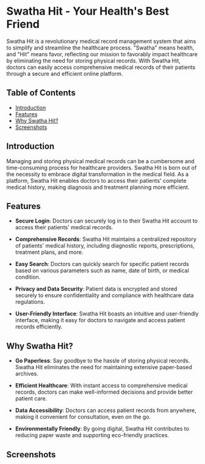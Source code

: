 # Swatha Hit - Your Health's Best Friend



Swatha Hit is a revolutionary medical record management system that aims to simplify and streamline the healthcare process. "Swatha" means health, and "Hit" means favor, reflecting our mission to favorably impact healthcare by eliminating the need for storing physical records. With Swatha Hit, doctors can easily access comprehensive medical records of their patients through a secure and efficient online platform.

## Table of Contents

- [Introduction](#introduction)
- [Features](#features)
- [Why Swatha Hit?](#why-swatha-hit)
- [Screenshots](#screenshots)


## Introduction

Managing and storing physical medical records can be a cumbersome and time-consuming process for healthcare providers. Swatha Hit is born out of the necessity to embrace digital transformation in the medical field. As a platform, Swatha Hit enables doctors to access their patients' complete medical history, making diagnosis and treatment planning more efficient.

## Features

- **Secure Login**: Doctors can securely log in to their Swatha Hit account to access their patients' medical records.

- **Comprehensive Records**: Swatha Hit maintains a centralized repository of patients' medical history, including diagnostic reports, prescriptions, treatment plans, and more.

- **Easy Search**: Doctors can quickly search for specific patient records based on various parameters such as name, date of birth, or medical condition.

- **Privacy and Data Security**: Patient data is encrypted and stored securely to ensure confidentiality and compliance with healthcare data regulations.

- **User-Friendly Interface**: Swatha Hit boasts an intuitive and user-friendly interface, making it easy for doctors to navigate and access patient records efficiently.

## Why Swatha Hit?

- **Go Paperless**: Say goodbye to the hassle of storing physical records. Swatha Hit eliminates the need for maintaining extensive paper-based archives.

- **Efficient Healthcare**: With instant access to comprehensive medical records, doctors can make well-informed decisions and provide better patient care.

- **Data Accessibility**: Doctors can access patient records from anywhere, making it convenient for consultation, even on the go.

- **Environmentally Friendly**: By going digital, Swatha Hit contributes to reducing paper waste and supporting eco-friendly practices.


## Screenshots


